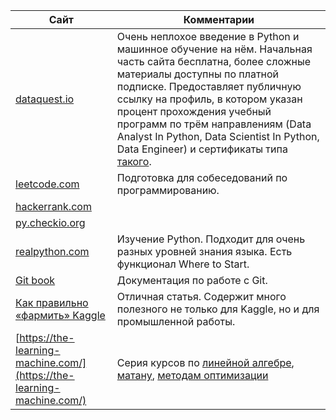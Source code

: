 | Сайт                                                         | Комментарии                                                  |
| ------------------------------------------------------------ | ------------------------------------------------------------ |
| [dataquest.io](https://www.dataquest.io/)                    | Очень неплохое введение в Python и машинное обучение на нём. Начальная часть сайта бесплатна, более сложные материалы доступны по платной подписке. Предоставляет публичную ссылку на профиль, в котором указан процент прохождения учебный программ по трём направлениям (Data Analyst In Python, Data Scientist In Python, Data Engineer) и сертификаты типа [такого](https://www.dataquest.io/view_cert/JGD1IJJVX2OZVZLXH46J/). |
| [leetcode.com](https://leetcode.com/)                        | Подготовка для собеседований по программированию.            |
| [hackerrank.com](https://www.hackerrank.com/)                |                                                              |
| [py.checkio.org](https://py.checkio.org/)                    |                                                              |
| [realpython.com](https://realpython.com/)                    | Изучение Python. Подходит для очень разных уровней знания языка. Есть функционал Where to Start. |
| [Git book](https://git-scm.com/book/ru/v1)                   | Документация по работе с Git.                                |
| [Как правильно «фармить» Kaggle](https://habr.com/company/ods/blog/426227/) | Отличная статья. Содержит много полезного не только для Kaggle, но и для промышленной работы. |
| [https://the-learning-machine.com/](https://the-learning-machine.com/) | Серия курсов по [линейной алгебре](https://the-learning-machine.com/article/machine-learning/linear-algebra), [матану](https://the-learning-machine.com/article/machine-learning/calculus), [методам оптимизации](https://the-learning-machine.com/article/machine-learning/unconstrained-optimization)|
